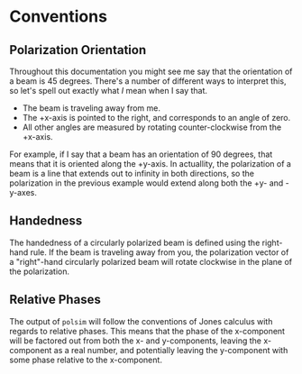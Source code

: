 # Conventions

## Polarization Orientation
Throughout this documentation you might see me say that the orientation of a beam is 45 degrees. There's a number of different ways to interpret this, so let's spell out exactly what *I* mean when I say that.

- The beam is traveling away from me.
- The +x-axis is pointed to the right, and corresponds to an angle of zero.
- All other angles are measured by rotating counter-clockwise from the +x-axis.

For example, if I say that a beam has an orientation of 90 degrees, that means that it is oriented along the +y-axis. In actuallity, the polarization of a beam is a line that extends out to infinity in both directions, so the polarization in the previous example would extend along both the +y- and -y-axes.

## Handedness
The handedness of a circularly polarized beam is defined using the right-hand rule. If the beam is traveling away from you, the polarization vector of a "right"-hand circularly polarized beam will rotate clockwise in the plane of the polarization.

## Relative Phases
The output of `polsim` will follow the conventions of Jones calculus with regards to relative phases. This means that the phase of the x-component will be factored out from both the x- and y-components, leaving the x-component as a real number, and potentially leaving the y-component with some phase relative to the x-component.
